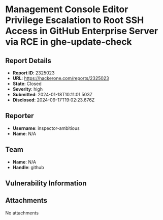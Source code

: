# Management Console Editor Privilege Escalation to Root SSH Access in GitHub Enterprise Server via RCE in ghe-update-check

## Report Details
- **Report ID**: 2325023
- **URL**: https://hackerone.com/reports/2325023
- **State**: Closed
- **Severity**: high
- **Submitted**: 2024-01-18T10:11:01.503Z
- **Disclosed**: 2024-09-17T19:02:23.676Z

## Reporter
- **Username**: inspector-ambitious
- **Name**: N/A

## Team
- **Name**: N/A
- **Handle**: github

## Vulnerability Information


## Attachments
No attachments
